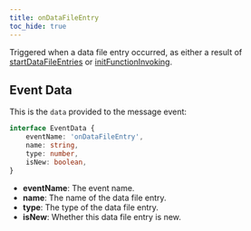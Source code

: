 ```yaml
---
title: onDataFileEntry
toc_hide: true
---
```


Triggered when a data file entry occurred, as either a result of
[startDataFileEntries](./startDataFileEntries) or [initFunctionInvoking](./initFunctionInvoking).

Event Data
----------

This is the `data` provided to the message event:

```ts
interface EventData {
    eventName: 'onDataFileEntry',
    name: string,
    type: number,
    isNew: boolean,
}
```

- **eventName**: The event name.
- **name**: The name of the data file entry.
- **type**: The type of the data file entry.
- **isNew**: Whether this data file entry is new.
